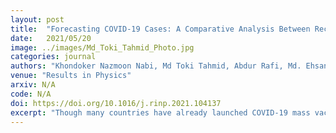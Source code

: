 ```yaml
---
layout: post
title:  "Forecasting COVID-19 Cases: A Comparative Analysis Between Recurrent and Convolutional Neural Networks"
date:   2021/05/20
image: ../images/Md_Toki_Tahmid_Photo.jpg
categories: journal
authors: "Khondoker Nazmoon Nabi, Md Toki Tahmid, Abdur Rafi, Md. Ehsanul Kader, Md. Asif Haider"
venue: "Results in Physics"
arxiv: N/A
code: N/A
doi: https://doi.org/10.1016/j.rinp.2021.104137
excerpt: "Though many countries have already launched COVID-19 mass vaccination programs to control the disease outbreak quickly, numerous countries around worldwide are grappling with unprecedented surges of new COVID-19 cases due to a more contagious and deadly variant of coronavirus. As the number of new cases is skyrocketing, pandemic fatigue and public apathy towards different intervention strategies pose new challenges to government officials to combat the pandemic. Henceforth, it is indispensable for the government officials to understand the future dynamics of COVID-19 flawlessly to develop strategic preparedness and resilient response planning. In light of the above circumstances, probable future outbreak scenarios in Brazil, Russia, and the United kingdom have been sketched in this study with the help of four deep learning models: long short term memory (LSTM), gated recurrent unit (GRU), convolutional neural network (CNN) and multivariate convolutional neural network (MCNN). In our analysis, the CNN algorithm has outperformed other deep learning models in terms of validation accuracy and forecasting consistency. It is unearthed in our study that CNN can provide robust long-term forecasting results in time-series analysis due to its capability of essential features learning, distortion invariance, and temporal dependence learning. However, the prediction accuracy of the LSTM algorithm has been found to be poor as it tries to discover seasonality and periodic intervals from any time-series dataset, which were absent in our studied countries. Our study has highlighted the promising validation of using convolutional neural networks instead of recurrent neural networks when forecasting with very few features and less amount of historical data."
---
```

